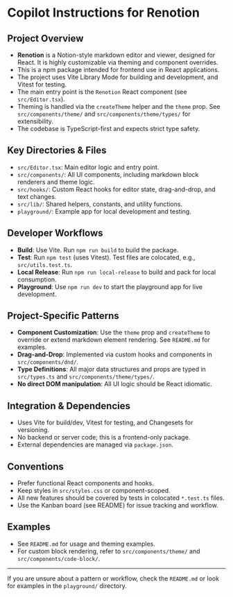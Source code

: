 # Copilot Instructions for Renotion

## Project Overview

- **Renotion** is a Notion-style markdown editor and viewer, designed for React. It is highly customizable via theming and component overrides.
- This is a npm package intended for frontend use in React applications.
- The project uses Vite Library Mode for building and development, and Vitest for testing.
- The main entry point is the `Renotion` React component (see `src/Editor.tsx`).
- Theming is handled via the `createTheme` helper and the `theme` prop. See `src/components/theme/` and `src/components/theme/types/` for extensibility.
- The codebase is TypeScript-first and expects strict type safety.

## Key Directories & Files

- `src/Editor.tsx`: Main editor logic and entry point.
- `src/components/`: All UI components, including markdown block renderers and theme logic.
- `src/hooks/`: Custom React hooks for editor state, drag-and-drop, and text changes.
- `src/lib/`: Shared helpers, constants, and utility functions.
- `playground/`: Example app for local development and testing.

## Developer Workflows

- **Build**: Use Vite. Run `npm run build` to build the package.
- **Test**: Run `npm test` (uses Vitest). Test files are colocated, e.g., `src/utils.test.ts`.
- **Local Release**: Run `npm run local-release` to build and pack for local consumption.
- **Playground**: Use `npm run dev` to start the playground app for live development.

## Project-Specific Patterns

- **Component Customization**: Use the `theme` prop and `createTheme` to override or extend markdown element rendering. See `README.md` for examples.
- **Drag-and-Drop**: Implemented via custom hooks and components in `src/components/dnd/`.
- **Type Definitions**: All major data structures and props are typed in `src/types.ts` and `src/components/theme/types/`.
- **No direct DOM manipulation**: All UI logic should be React idiomatic.

## Integration & Dependencies

- Uses Vite for build/dev, Vitest for testing, and Changesets for versioning.
- No backend or server code; this is a frontend-only package.
- External dependencies are managed via `package.json`.

## Conventions

- Prefer functional React components and hooks.
- Keep styles in `src/styles.css` or component-scoped.
- All new features should be covered by tests in colocated `*.test.ts` files.
- Use the Kanban board (see README) for issue tracking and workflow.

## Examples

- See `README.md` for usage and theming examples.
- For custom block rendering, refer to `src/components/theme/` and `src/components/code-block/`.

---

If you are unsure about a pattern or workflow, check the `README.md` or look for examples in the `playground/` directory.
